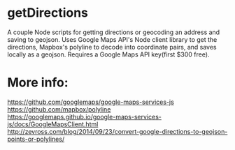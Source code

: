 # getDirections

A couple Node scripts for getting directions or geocoding an address and saving to geojson. Uses Google Maps API's Node client library to get the directions, Mapbox's polyline to decode into coordinate pairs, and saves locally as a geojson. Requires a Google Maps API key(first $300 free).

# More info:
https://github.com/googlemaps/google-maps-services-js<br/>
https://github.com/mapbox/polyline<br/>
https://googlemaps.github.io/google-maps-services-js/docs/GoogleMapsClient.html<br/>
http://zevross.com/blog/2014/09/23/convert-google-directions-to-geojson-points-or-polylines/<br/>
